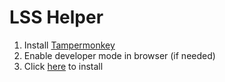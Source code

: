 # LSS Helper

1. Install [Tampermonkey](https://www.tampermonkey.net)
2. Enable developer mode in browser (if needed)
3. Click [here](https://github.com/vralfy/lsshelper/raw/master/lsshelper.user.js) to install